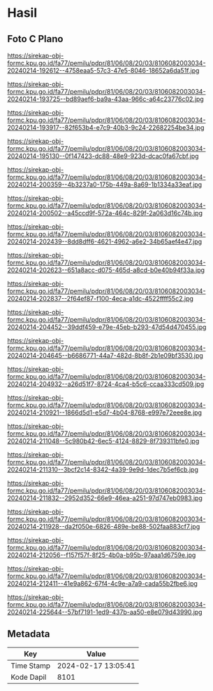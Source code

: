 # Hasil

## Foto C Plano

https://sirekap-obj-formc.kpu.go.id/fa77/pemilu/pdpr/81/06/08/20/03/8106082003034-20240214-192612--4758eaa5-57c3-47e5-8046-18652a6da51f.jpg

https://sirekap-obj-formc.kpu.go.id/fa77/pemilu/pdpr/81/06/08/20/03/8106082003034-20240214-193725--bd89aef6-ba9a-43aa-966c-a64c23776c02.jpg

https://sirekap-obj-formc.kpu.go.id/fa77/pemilu/pdpr/81/06/08/20/03/8106082003034-20240214-193917--82f653b4-e7c9-40b3-9c24-22682254be34.jpg

https://sirekap-obj-formc.kpu.go.id/fa77/pemilu/pdpr/81/06/08/20/03/8106082003034-20240214-195130--0f147423-dc88-48e9-923d-dcac0fa67cbf.jpg

https://sirekap-obj-formc.kpu.go.id/fa77/pemilu/pdpr/81/06/08/20/03/8106082003034-20240214-200359--4b3237a0-175b-449a-8a69-1b1334a33eaf.jpg

https://sirekap-obj-formc.kpu.go.id/fa77/pemilu/pdpr/81/06/08/20/03/8106082003034-20240214-200502--a45ccd9f-572a-464c-829f-2a063d16c74b.jpg

https://sirekap-obj-formc.kpu.go.id/fa77/pemilu/pdpr/81/06/08/20/03/8106082003034-20240214-202439--8dd8dff6-4621-4962-a6e2-34b65aef4e47.jpg

https://sirekap-obj-formc.kpu.go.id/fa77/pemilu/pdpr/81/06/08/20/03/8106082003034-20240214-202623--651a8acc-d075-465d-a8cd-b0e40b94f33a.jpg

https://sirekap-obj-formc.kpu.go.id/fa77/pemilu/pdpr/81/06/08/20/03/8106082003034-20240214-202837--2f64ef87-f100-4eca-a1dc-4522ffff55c2.jpg

https://sirekap-obj-formc.kpu.go.id/fa77/pemilu/pdpr/81/06/08/20/03/8106082003034-20240214-204452--39ddf459-e79e-45eb-b293-47d54d470455.jpg

https://sirekap-obj-formc.kpu.go.id/fa77/pemilu/pdpr/81/06/08/20/03/8106082003034-20240214-204645--b6686771-44a7-482d-8b8f-2b1e09bf3530.jpg

https://sirekap-obj-formc.kpu.go.id/fa77/pemilu/pdpr/81/06/08/20/03/8106082003034-20240214-204932--a26d51f7-8724-4ca4-b5c6-ccaa333cd509.jpg

https://sirekap-obj-formc.kpu.go.id/fa77/pemilu/pdpr/81/06/08/20/03/8106082003034-20240214-210921--1866d5d1-e5d7-4b04-8768-e997e72eee8e.jpg

https://sirekap-obj-formc.kpu.go.id/fa77/pemilu/pdpr/81/06/08/20/03/8106082003034-20240214-211048--5c980b42-6ec5-4124-8829-8f739311bfe0.jpg

https://sirekap-obj-formc.kpu.go.id/fa77/pemilu/pdpr/81/06/08/20/03/8106082003034-20240214-211310--3bcf2c14-8342-4a39-9e9d-1dec7b5ef6cb.jpg

https://sirekap-obj-formc.kpu.go.id/fa77/pemilu/pdpr/81/06/08/20/03/8106082003034-20240214-211832--2952d352-66e9-46ea-a251-97d747eb0983.jpg

https://sirekap-obj-formc.kpu.go.id/fa77/pemilu/pdpr/81/06/08/20/03/8106082003034-20240214-211928--da2f050e-6826-489e-be88-502faa883cf7.jpg

https://sirekap-obj-formc.kpu.go.id/fa77/pemilu/pdpr/81/06/08/20/03/8106082003034-20240214-212056--f157f57f-8f25-4b0a-b95b-97aaa1d6759e.jpg

https://sirekap-obj-formc.kpu.go.id/fa77/pemilu/pdpr/81/06/08/20/03/8106082003034-20240214-212411--41e9a862-67f4-4c9e-a7a9-cada55b2fbe6.jpg

https://sirekap-obj-formc.kpu.go.id/fa77/pemilu/pdpr/81/06/08/20/03/8106082003034-20240214-225644--57bf7191-1ed9-437b-aa50-e8e079d43990.jpg


## Metadata

| Key        | Value               |
| ---------- | ------------------- |
| Time Stamp | 2024-02-17 13:05:41 |
| Kode Dapil | 8101                |



